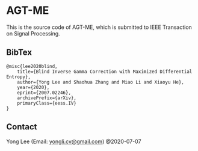 # AGT-ME
This is the source code of AGT-ME, which is submitted to IEEE Transaction on Signal Processing.


## BibTex
```
@misc{lee2020blind,
    title={Blind Inverse Gamma Correction with Maximized Differential Entropy},
    author={Yong Lee and Shaohua Zhang and Miao Li and Xiaoyu He},
    year={2020}, 
    eprint={2007.02246},
    archivePrefix={arXiv},
    primaryClass={eess.IV}
}
```
## Contact
Yong Lee (Email: yongli.cv@gmail.com) @2020-07-07


